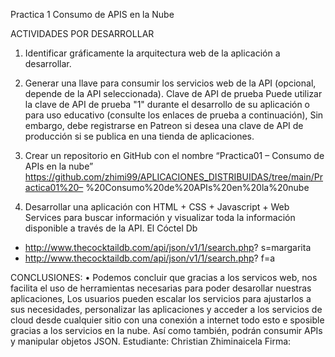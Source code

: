 Practica 1 Consumo de APIS en la Nube



ACTIVIDADES POR DESARROLLAR
 1. Identificar gráficamente la arquitectura web de la aplicación a desarrollar.
 
2. Generar una llave para consumir los servicios web de la API (opcional, depende de la API seleccionada).
Clave de API de prueba
Puede utilizar la clave de API de prueba "1" durante el desarrollo de su aplicación o para uso educativo (consulte los enlaces de prueba a continuación), Sin embargo, debe registrarse en Patreon si desea una clave de API de producción
si se publica en una tienda de aplicaciones.
3. Crear un repositorio en GitHub con el nombre “Practica01 – Consumo de APIs en la nube”
https://github.com/zhimi99/APLICACIONES_DISTRIBUIDAS/tree/main/Practica01%20– %20Consumo%20de%20APIs%20en%20la%20nube
  
4. Desarrollar una aplicación con HTML + CSS + Javascript + Web Services para buscar información y visualizar toda la información disponible a través de la API.
El Cóctel Db
- http://www.thecocktaildb.com/api/json/v1/1/search.php? s=margarita
- http://www.thecocktaildb.com/api/json/v1/1/search.php? f=a
   
CONCLUSIONES:
• Podemos concluir que gracias a los servicos web, nos facilita el uso de herramientas necesarias para poder desarollar nuestras aplicaciones, Los usuarios pueden escalar los servicios para ajustarlos a sus necesidades, personalizar las aplicaciones y acceder a los servicios de cloud desde cualquier sitio con una conexión a internet todo esto e sposible gracias a los servicios en la nube. Así como también, podrán consumir APIs y manipular objetos JSON.
Estudiante: Christian Zhiminaicela Firma:
 
